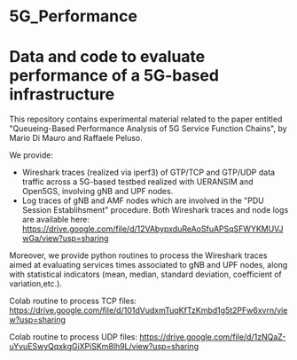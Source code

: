 # 5G_Performance
# Data and code to evaluate performance of a 5G-based infrastructure

This repository contains experimental material related to the paper entitled "Queueing-Based Performance Analysis of 5G Service Function Chains", 
by Mario Di Mauro and Raffaele Peluso.

We provide:

- Wireshark traces (realized via iperf3) of GTP/TCP and GTP/UDP data traffic across a 5G-based testbed realized with UERANSIM and Open5GS, involving gNB and UPF nodes.
- Log traces of gNB and AMF nodes which are involved in the "PDU Session Establihsment" procedure.
Both Wireshark traces and node logs are available here: https://drive.google.com/file/d/12VAbypxduReAoSfuAPSqSFWYKMUVJwGa/view?usp=sharing

Moreover, we provide python routines to process the Wireshark traces aimed at evaluating services times associated to gNB and UPF nodes, along with statistical indicators (mean, median, standard deviation, coefficient of variation,etc.).

Colab routine to process TCP files:
https://drive.google.com/file/d/101dVudxmTuqKfTzKmbd1g5t2PFw6xvrn/view?usp=sharing

Colab routine to process UDP files:
https://drive.google.com/file/d/1zNQaZ-uYvuESwyQqxkgGiXPiSKm8lh9L/view?usp=sharing
